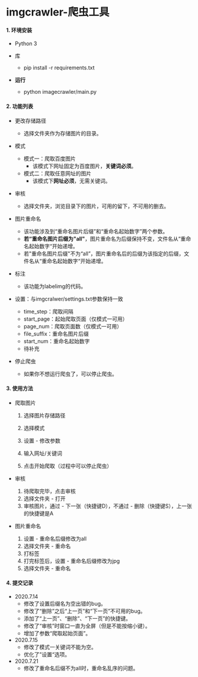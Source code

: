 # imgcrawler-爬虫工具

#### 1. 环境安装

+ Python 3

+ 库

  + pip install -r requirements.txt

+ **运行**

  + python imagecrawler/main.py
  
  

#### 2. 功能列表

+ 更改存储路径
  + 选择文件夹作为存储图片的目录。

+ 模式
  + 模式一：爬取百度图片
    + 该模式下网址固定为百度图片，**关键词必须**。
  + 模式二：爬取任意网址的图片
    + 该模式下**网址必须**，无需关键词。
+ 审核
  + 选择文件夹，浏览目录下的图片，可用的留下，不可用的删去。
+ 图片重命名
  + 该功能涉及到“重命名图片后缀”和“重命名起始数字”两个参数。
  + **若“重命名图片后缀为"all"**，图片重命名为后缀保持不变，文件名从“重命名起始数字“开始递增。
  + 若"重命名图片后缀"不为“all”，图片重命名后的后缀为该指定的后缀，文件名从“重命名起始数字“开始递增。
+ 标注
  + 该功能为labelimg的代码。
+ 设置：与imgcralwer/settings.txt参数保持一致
  + time_step：爬取间隔
  + start_page：起始爬取页面（仅模式一可用）
  + page_num：爬取页面数（仅模式一可用）
  + file_suffix：重命名图片后缀
  + start_num：重命名起始数字
  + 待补充
+ 停止爬虫
  + 如果你不想运行爬虫了，可以停止爬虫。

#### 3. 使用方法

+ 爬取图片

  1. 选择图片存储路径

  2. 选择模式
  3. 设置 - 修改参数
  4. 输入网址/关键词
  5. 点击开始爬取（过程中可以停止爬虫）

+ 审核
  1. 待爬取完毕，点击审核
  2. 选择文件夹 - 打开
  3. 审核图片，通过 - 下一张（快捷键D），不通过 - 删除（快捷键S），上一张的快捷键是A

+ 图片重命名
  1. 设置 - 重命名后缀修改为all
  2. 选择文件夹 - 重命名
  3. 打标签
  4. 打完标签后，设置 - 重命名后缀修改为jpg
  5. 选择文件夹 - 重命名

#### 4. 提交记录

- 2020.7.14
  - 修改了设置后缀名为空出错的bug。
  - 修改了“删除”之后“上一页”和“下一页”不可用的bug。
  - 添加了“上一页”、“删除”、“下一页”的快捷键。
  - 修改了“审核”时窗口一直为全屏（但是不能按缩小键）。
  - 增加了参数“爬取起始页面”。
- 2020.7.15
  - 修改了模式一关键词不能为空。
  - 优化了”设置“选项。
- 2020.7.21
  - 修改了重命名后缀不为all时，重命名乱序的问题。

